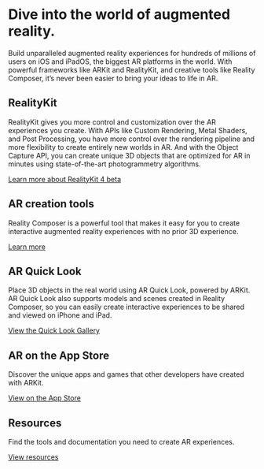 # Dive into the world of augmented reality.

Build unparalleled augmented reality experiences for hundreds of millions of
users on iOS and iPadOS, the biggest AR platforms in the world. With powerful
frameworks like ARKit and RealityKit, and creative tools like Reality
Composer, it’s never been easier to bring your ideas to life in AR.

## RealityKit

RealityKit gives you more control and customization over the AR experiences
you create. With APIs like Custom Rendering, Metal Shaders, and Post
Processing, you have more control over the rendering pipeline and more
flexibility to create entirely new worlds in AR. And with the Object Capture
API, you can create unique 3D objects that are optimized for AR in minutes
using state-of-the-art photogrammetry algorithms.

[Learn more about RealityKit 4 beta](/augmented-reality/realitykit/)

## AR creation tools

Reality Composer is a powerful tool that makes it easy for you to create
interactive augmented reality experiences with no prior 3D experience.

[Learn more](/augmented-reality/tools/)

## AR Quick Look

Place 3D objects in the real world using AR Quick Look, powered by ARKit. AR
Quick Look also supports models and scenes created in Reality Composer, so you
can easily create interactive experiences to be shared and viewed on iPhone
and iPad.

[View the Quick Look Gallery](/augmented-reality/quick-look/)

## AR on the App Store

Discover the unique apps and games that other developers have created with
ARKit.

[View on the App Store](https://apps.apple.com/story/id1288297581/)

## Resources

Find the tools and documentation you need to create AR experiences.

[View resources](/augmented-reality/resources/)

